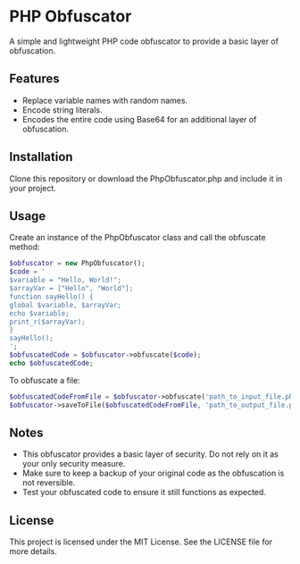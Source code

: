 # PHP Obfuscator

A simple and lightweight PHP code obfuscator to provide a basic layer of obfuscation.

## Features

- Replace variable names with random names.
- Encode string literals.
- Encodes the entire code using Base64 for an additional layer of obfuscation.
## Installation

Clone this repository or download the PhpObfuscator.php and include it in your project.

## Usage

Create an instance of the PhpObfuscator class and call the obfuscate method:

```php
$obfuscator = new PhpObfuscator();
$code = '
$variable = "Hello, World!";
$arrayVar = ["Hello", "World"];
function sayHello() {
global $variable, $arrayVar;
echo $variable;
print_r($arrayVar);
}
sayHello();
';
$obfuscatedCode = $obfuscator->obfuscate($code);
echo $obfuscatedCode;
```
To obfuscate a file:

```php
$obfuscatedCodeFromFile = $obfuscator->obfuscate('path_to_input_file.php', true);
$obfuscator->saveToFile($obfuscatedCodeFromFile, 'path_to_output_file.php');
```
## Notes

- This obfuscator provides a basic layer of security. Do not rely on it as your only security measure.
- Make sure to keep a backup of your original code as the obfuscation is not reversible.
- Test your obfuscated code to ensure it still functions as expected.

## License

This project is licensed under the MIT License. See the LICENSE file for more details.


